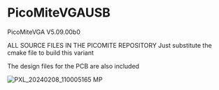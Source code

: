 # PicoMiteVGAUSB

PicoMiteVGA V5.09.00b0

ALL SOURCE FILES IN THE PICOMITE REPOSITORY
Just substitute the cmake file to build this variant

The design files for the PCB are also included

![PXL_20240208_110005165 MP](https://github.com/UKTailwind/PicoMiteVGAUSB/assets/54285187/0c338f51-08fd-4a65-96e7-bcec139dcd60)
